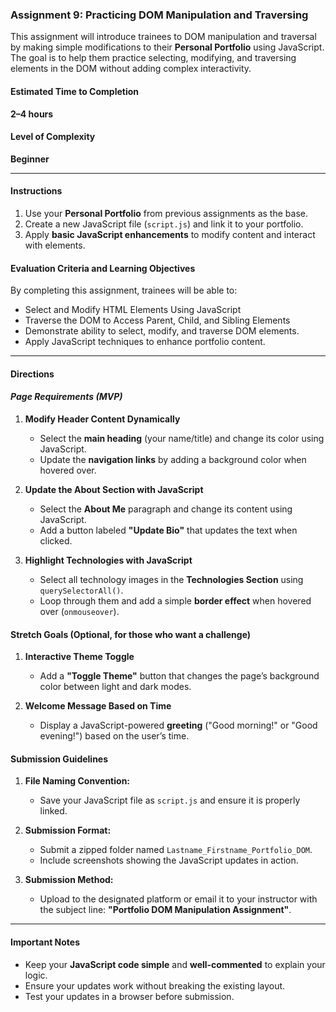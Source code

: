### Assignment 9: Practicing DOM Manipulation and Traversing

This assignment will introduce trainees to DOM manipulation and traversal by making simple modifications to their **Personal Portfolio** using JavaScript. The goal is to help them practice selecting, modifying, and traversing elements in the DOM without adding complex interactivity.

#### Estimated Time to Completion
**2–4 hours**

#### Level of Complexity
**Beginner**

---
#### Instructions

1. Use your **Personal Portfolio** from previous assignments as the base.
2. Create a new JavaScript file (`script.js`) and link it to your portfolio.
3. Apply **basic JavaScript enhancements** to modify content and interact with elements.

#### Evaluation Criteria and Learning Objectives
By completing this assignment, trainees will be able to:
- Select and Modify HTML Elements Using JavaScript
- Traverse the DOM to Access Parent, Child, and Sibling Elements
- Demonstrate ability to select, modify, and traverse DOM elements.
- Apply JavaScript techniques to enhance portfolio content.

---

#### Directions

#### ***Page Requirements (MVP)***

1. **Modify Header Content Dynamically**
   - Select the **main heading** (your name/title) and change its color using JavaScript.
   - Update the **navigation links** by adding a background color when hovered over.

2. **Update the About Section with JavaScript**
   - Select the **About Me** paragraph and change its content using JavaScript.
   - Add a button labeled **"Update Bio"** that updates the text when clicked.

3. **Highlight Technologies with JavaScript**
   - Select all technology images in the **Technologies Section** using `querySelectorAll()`.
   - Loop through them and add a simple **border effect** when hovered over (`onmouseover`).


#### **Stretch Goals (Optional, for those who want a challenge)**

1. **Interactive Theme Toggle**
   - Add a **"Toggle Theme"** button that changes the page’s background color between light and dark modes.

2. **Welcome Message Based on Time**
   - Display a JavaScript-powered **greeting** ("Good morning!" or "Good evening!") based on the user’s time.

#### Submission Guidelines

1. **File Naming Convention:**
   - Save your JavaScript file as `script.js` and ensure it is properly linked.

2. **Submission Format:**
   - Submit a zipped folder named `Lastname_Firstname_Portfolio_DOM`.
   - Include screenshots showing the JavaScript updates in action.

3. **Submission Method:**
   - Upload to the designated platform or email it to your instructor with the subject line: **"Portfolio DOM Manipulation Assignment"**.

---

#### Important Notes
- Keep your **JavaScript code simple** and **well-commented** to explain your logic.
- Ensure your updates work without breaking the existing layout.
- Test your updates in a browser before submission.


